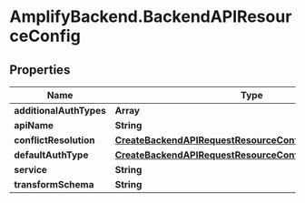 # AmplifyBackend.BackendAPIResourceConfig

## Properties

Name | Type | Description | Notes
------------ | ------------- | ------------- | -------------
**additionalAuthTypes** | **Array** |  | [optional] 
**apiName** | **String** |  | [optional] 
**conflictResolution** | [**CreateBackendAPIRequestResourceConfigConflictResolution**](CreateBackendAPIRequestResourceConfigConflictResolution.md) |  | [optional] 
**defaultAuthType** | [**CreateBackendAPIRequestResourceConfigDefaultAuthType**](CreateBackendAPIRequestResourceConfigDefaultAuthType.md) |  | [optional] 
**service** | **String** |  | [optional] 
**transformSchema** | **String** |  | [optional] 


